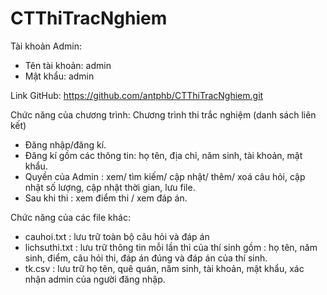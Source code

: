 # CTThiTracNghiem
Tài khoản Admin: 
-	Tên tài khoản: admin
-	Mật khẩu: admin


Link GitHub: https://github.com/antphb/CTThiTracNghiem.git


Chức năng của chương trình: Chương trình thi trắc nghiệm (danh sách liên kết) 
-	Đăng nhập/đăng kí.
-	Đăng kí gồm các thông tin: họ tên, địa chỉ, năm sinh, tài khoản, mật khẩu.
-	Quyền của Admin : xem/ tìm kiếm/ cập nhật/ thêm/ xoá câu hỏi, cập nhật số lượng, cập nhật thời gian, lưu file.
-	Sau khi thi : xem điểm thi / xem đáp án.


Chức năng của các file khác:
-	cauhoi.txt : lưu trữ toàn bộ câu hỏi và đáp án
-	lichsuthi.txt : lưu trữ thông tin mỗi lần thi của thí sinh gồm : họ tên, năm sinh, điểm, câu hỏi thi, đáp án đúng và đáp án của thí sinh.
-	tk.csv : lưu trữ họ tên, quê quán, năm sinh, tài khoản, mật khẩu, xác nhận admin của người đăng nhập.

